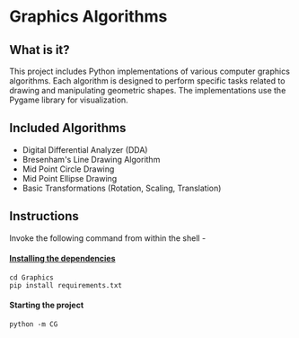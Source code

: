 # Graphics Algorithms

## What is it?

This project includes Python implementations of various computer graphics algorithms. Each algorithm is designed to perform specific tasks related to drawing and manipulating geometric shapes. The implementations use the Pygame library for visualization.

## Included Algorithms

- Digital Differential Analyzer (DDA)
- Bresenham's Line Drawing Algorithm
- Mid Point Circle Drawing
- Mid Point Ellipse Drawing
- Basic Transformations (Rotation, Scaling, Translation)

## Instructions
Invoke the following command from within the shell -

#### <u>Installing the dependencies </u>

```shell
cd Graphics
pip install requirements.txt
```

#### Starting the project

```shell
python -m CG
```
